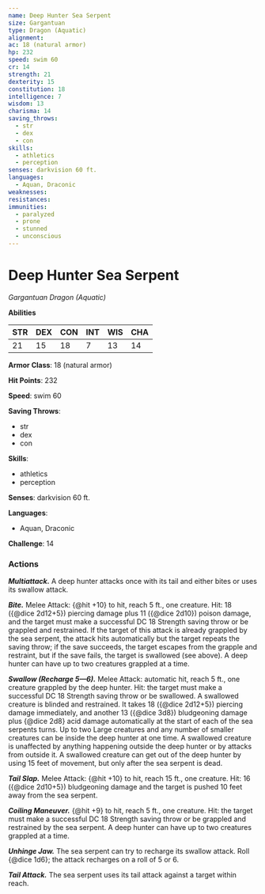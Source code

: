 ```yaml
---
name: Deep Hunter Sea Serpent
size: Gargantuan
type: Dragon (Aquatic)
alignment: 
ac: 18 (natural armor)
hp: 232
speed: swim 60
cr: 14
strength: 21
dexterity: 15
constitution: 18
intelligence: 7
wisdom: 13
charisma: 14
saving_throws:
  - str
  - dex
  - con
skills:
  - athletics
  - perception
senses: darkvision 60 ft.
languages:
  - Aquan, Draconic
weaknesses:
resistances:
immunities:
  - paralyzed
  - prone
  - stunned
  - unconscious
---
```


# Deep Hunter Sea Serpent

*Gargantuan Dragon (Aquatic)*

**Abilities**

| STR | DEX | CON | INT | WIS | CHA |
| --- | --- | --- | --- | --- | --- |
| 21 | 15 | 18 | 7 | 13 | 14 |

**Armor Class**: 18 (natural armor)

**Hit Points**: 232

**Speed**: swim 60

**Saving Throws**:
  - str
  - dex
  - con

**Skills**:
  - athletics
  - perception

**Senses**: darkvision 60 ft.

**Languages**:
  - Aquan, Draconic

**Challenge**: 14

### Actions
***Multiattack.*** A deep hunter attacks once with its tail and either bites or uses its swallow attack.

***Bite.*** Melee Attack: {@hit +10} to hit, reach 5 ft., one creature. Hit: 18 ({@dice 2d12+5}) piercing damage plus 11 ({@dice 2d10}) poison damage, and the target must make a successful DC 18 Strength saving throw or be grappled and restrained. If the target of this attack is already grappled by the sea serpent, the attack hits automatically but the target repeats the saving throw; if the save succeeds, the target escapes from the grapple and restraint, but if the save fails, the target is swallowed (see above). A deep hunter can have up to two creatures grappled at a time.

***Swallow (Recharge 5—6).*** Melee Attack: automatic hit, reach 5 ft., one creature grappled by the deep hunter. Hit: the target must make a successful DC 18 Strength saving throw or be swallowed. A swallowed creature is blinded and restrained. It takes 18 ({@dice 2d12+5}) piercing damage immediately, and another 13 ({@dice 3d8}) bludgeoning damage plus {@dice 2d8} acid damage automatically at the start of each of the sea serpents turns. Up to two Large creatures and any number of smaller creatures can be inside the deep hunter at one time. A swallowed creature is unaffected by anything happening outside the deep hunter or by attacks from outside it. A swallowed creature can get out of the deep hunter by using 15 feet of movement, but only after the sea serpent is dead.

***Tail Slap.*** Melee Attack: {@hit +10} to hit, reach 15 ft., one creature. Hit: 16 ({@dice 2d10+5}) bludgeoning damage and the target is pushed 10 feet away from the sea serpent.

***Coiling Maneuver.*** {@hit +9} to hit, reach 5 ft., one creature. Hit: the target must make a successful DC 18 Strength saving throw or be grappled and restrained by the sea serpent. A deep hunter can have up to two creatures grappled at a time.

***Unhinge Jaw.*** The sea serpent can try to recharge its swallow attack. Roll {@dice 1d6}; the attack recharges on a roll of 5 or 6.

***Tail Attack.*** The sea serpent uses its tail attack against a target within reach.

